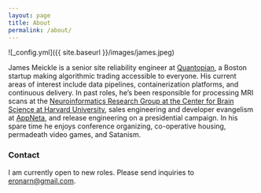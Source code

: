 ```yaml
---
layout: page
title: About
permalink: /about/
---
```


![_config.yml]({{ site.baseurl }}/images/james.jpeg)

James Meickle is a senior site reliability engineer at [Quantopian](https://www.quantopian.com), a Boston startup making algorithmic trading accessible to everyone. His current areas of interest include data pipelines, containerization platforms, and continuous delivery. In past roles, he’s been responsible for processing MRI scans at the [Neuroinformatics Research Group at the Center for Brain Science at Harvard University](https://www.neuroinfo.org/), sales engineering and developer evangelism at [AppNeta](https://www.appneta.com/), and release engineering on a presidential campaign. In his spare time he enjoys conference organizing, co-operative housing, permadeath video games, and Satanism.

### Contact

I am currently open to new roles. Please send inquiries to [eronarn@gmail.com](mailto:eronarn@gmail.com).
